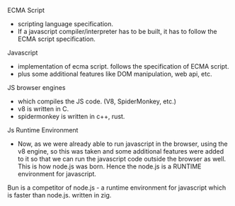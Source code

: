 ECMA Script
- scripting language specification.
- If a javascript compiler/interpreter has to be built, it has to follow the ECMA script specification.

Javascript  
- implementation of ecma script. follows the specification of ECMA script.
- plus some additional features like DOM manipulation, web api, etc.

JS browser engines
- which compiles the JS code. (V8, SpiderMonkey, etc.)
- v8 is written in C.
- spidermonkey is written in c++, rust.

Js Runtime Environment
- Now, as we were already able to run javascript in the browser, using the v8 engine, so this was taken and some additional features were added to it so that we can run the javascript code outside the browser as well. This is how node.js was born. Hence the node.js is a RUNTIME environment for javascript.

Bun is a competitor of node.js - a runtime environment for javascript which is faster than node.js.
written in zig. 